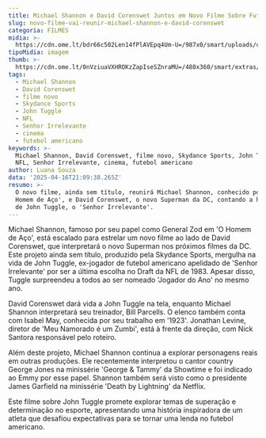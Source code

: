 ```yaml
---
title: Michael Shannon e David Corenswet Juntos em Novo Filme Sobre Futebol Americano
slug: novo-filme-vai-reunir-michael-shannon-e-david-corenswet
categoria: FILMES
midia: >-
  https://cdn.ome.lt/bdr66c502Len14fPlAVEpq4Um-U=/987x0/smart/uploads/conteudo/fotos/super_jQ1AcVU.jpg
tipoMidia: imagem
thumb: >-
  https://cdn.ome.lt/0nVziuaVXHROKzZapIseSZnraMU=/480x360/smart/extras/conteudos/Captura_de_tela_2025-04-16_174540.png
tags:
  - Michael Shannon
  - David Corenswet
  - filme novo
  - Skydance Sports
  - John Tuggle
  - NFL
  - Senhor Irrelevante
  - cinema
  - futebol americano
keywords: >-
  Michael Shannon, David Corenswet, filme novo, Skydance Sports, John Tuggle,
  NFL, Senhor Irrelevante, cinema, futebol americano
author: Luana Souza
data: '2025-04-16T21:09:38.265Z'
resumo: >-
  O novo filme, ainda sem título, reunirá Michael Shannon, conhecido por 'O
  Homem de Aço', e David Corenswet, o novo Superman da DC, contando a história
  de John Tuggle, o 'Senhor Irrelevante'.
---
```


Michael Shannon, famoso por seu papel como General Zod em 'O Homem de Aço', está escalado para estrelar um novo filme ao lado de David Corenswet, que interpretará o novo Superman nos próximos filmes da DC. Este projeto ainda sem título, produzido pela Skydance Sports, mergulha na vida de John Tuggle, ex-jogador de futebol americano apelidado de 'Senhor Irrelevante' por ser a última escolha no Draft da NFL de 1983. Apesar disso, Tuggle surpreendeu a todos ao ser nomeado 'Jogador do Ano' no mesmo ano.

David Corenswet dará vida a John Tuggle na tela, enquanto Michael Shannon interpretará seu treinador, Bill Parcells. O elenco também conta com Isabel May, conhecida por seu trabalho em '1923'. Jonathan Levine, diretor de 'Meu Namorado é um Zumbi', está à frente da direção, com Nick Santora responsável pelo roteiro.

Além deste projeto, Michael Shannon continua a explorar personagens reais em outras produções. Ele recentemente interpretou o cantor country George Jones na minissérie 'George & Tammy' da Showtime e foi indicado ao Emmy por esse papel. Shannon também será visto como o presidente James Garfield na minissérie 'Death by Lightning' da Netflix.

Este filme sobre John Tuggle promete explorar temas de superação e determinação no esporte, apresentando uma história inspiradora de um atleta que desafiou expectativas para se tornar uma lenda no futebol americano.
